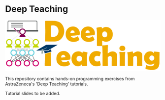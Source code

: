# Deep Teaching

![Deep Teaching](deepteaching_new_sm-03.png)

This repository contains hands-on programming exercises from AstraZeneca's 'Deep Teaching' tutorials.

Tutorial slides to be added.